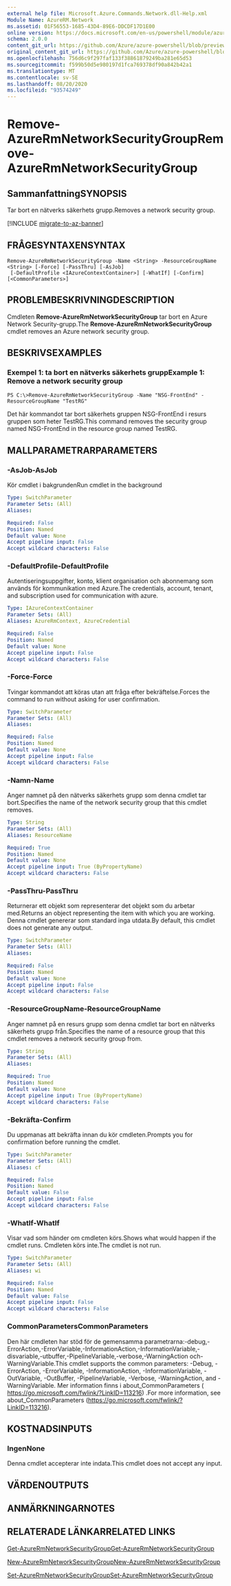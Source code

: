 ```yaml
---
external help file: Microsoft.Azure.Commands.Network.dll-Help.xml
Module Name: AzureRM.Network
ms.assetid: 01F56553-1685-43D4-89E6-DDCDF17D1E00
online version: https://docs.microsoft.com/en-us/powershell/module/azurerm.network/remove-azurermnetworksecuritygroup
schema: 2.0.0
content_git_url: https://github.com/Azure/azure-powershell/blob/preview/src/ResourceManager/Network/Commands.Network/help/Remove-AzureRmNetworkSecurityGroup.md
original_content_git_url: https://github.com/Azure/azure-powershell/blob/preview/src/ResourceManager/Network/Commands.Network/help/Remove-AzureRmNetworkSecurityGroup.md
ms.openlocfilehash: 756d6c9f297faf133f38861879249ba281e65d53
ms.sourcegitcommit: f599b50d5e980197d1fca769378df90a842b42a1
ms.translationtype: MT
ms.contentlocale: sv-SE
ms.lasthandoff: 08/20/2020
ms.locfileid: "93574249"
---
```

# <span data-ttu-id="2c8a3-101">Remove-AzureRmNetworkSecurityGroup</span><span class="sxs-lookup"><span data-stu-id="2c8a3-101">Remove-AzureRmNetworkSecurityGroup</span></span>

## <span data-ttu-id="2c8a3-102">Sammanfattning</span><span class="sxs-lookup"><span data-stu-id="2c8a3-102">SYNOPSIS</span></span>
<span data-ttu-id="2c8a3-103">Tar bort en nätverks säkerhets grupp.</span><span class="sxs-lookup"><span data-stu-id="2c8a3-103">Removes a network security group.</span></span>

[!INCLUDE [migrate-to-az-banner](../../includes/migrate-to-az-banner.md)]

## <span data-ttu-id="2c8a3-104">FRÅGESYNTAXEN</span><span class="sxs-lookup"><span data-stu-id="2c8a3-104">SYNTAX</span></span>

```
Remove-AzureRmNetworkSecurityGroup -Name <String> -ResourceGroupName <String> [-Force] [-PassThru] [-AsJob]
 [-DefaultProfile <IAzureContextContainer>] [-WhatIf] [-Confirm] [<CommonParameters>]
```

## <span data-ttu-id="2c8a3-105">PROBLEMBESKRIVNING</span><span class="sxs-lookup"><span data-stu-id="2c8a3-105">DESCRIPTION</span></span>
<span data-ttu-id="2c8a3-106">Cmdleten **Remove-AzureRmNetworkSecurityGroup** tar bort en Azure Network Security-grupp.</span><span class="sxs-lookup"><span data-stu-id="2c8a3-106">The **Remove-AzureRmNetworkSecurityGroup** cmdlet removes an Azure network security group.</span></span>

## <span data-ttu-id="2c8a3-107">BESKRIVS</span><span class="sxs-lookup"><span data-stu-id="2c8a3-107">EXAMPLES</span></span>

### <span data-ttu-id="2c8a3-108">Exempel 1: ta bort en nätverks säkerhets grupp</span><span class="sxs-lookup"><span data-stu-id="2c8a3-108">Example 1: Remove a network security group</span></span>
```
PS C:\>Remove-AzureRmNetworkSecurityGroup -Name "NSG-FrontEnd" -ResourceGroupName "TestRG"
```

<span data-ttu-id="2c8a3-109">Det här kommandot tar bort säkerhets gruppen NSG-FrontEnd i resurs gruppen som heter TestRG.</span><span class="sxs-lookup"><span data-stu-id="2c8a3-109">This command removes the security group named NSG-FrontEnd in the resource group named TestRG.</span></span>

## <span data-ttu-id="2c8a3-110">MALLPARAMETRAR</span><span class="sxs-lookup"><span data-stu-id="2c8a3-110">PARAMETERS</span></span>

### <span data-ttu-id="2c8a3-111">-AsJob</span><span class="sxs-lookup"><span data-stu-id="2c8a3-111">-AsJob</span></span>
<span data-ttu-id="2c8a3-112">Kör cmdlet i bakgrunden</span><span class="sxs-lookup"><span data-stu-id="2c8a3-112">Run cmdlet in the background</span></span>

```yaml
Type: SwitchParameter
Parameter Sets: (All)
Aliases: 

Required: False
Position: Named
Default value: None
Accept pipeline input: False
Accept wildcard characters: False
```

### <span data-ttu-id="2c8a3-113">-DefaultProfile</span><span class="sxs-lookup"><span data-stu-id="2c8a3-113">-DefaultProfile</span></span>
<span data-ttu-id="2c8a3-114">Autentiseringsuppgifter, konto, klient organisation och abonnemang som används för kommunikation med Azure.</span><span class="sxs-lookup"><span data-stu-id="2c8a3-114">The credentials, account, tenant, and subscription used for communication with azure.</span></span>

```yaml
Type: IAzureContextContainer
Parameter Sets: (All)
Aliases: AzureRmContext, AzureCredential

Required: False
Position: Named
Default value: None
Accept pipeline input: False
Accept wildcard characters: False
```

### <span data-ttu-id="2c8a3-115">-Force</span><span class="sxs-lookup"><span data-stu-id="2c8a3-115">-Force</span></span>
<span data-ttu-id="2c8a3-116">Tvingar kommandot att köras utan att fråga efter bekräftelse.</span><span class="sxs-lookup"><span data-stu-id="2c8a3-116">Forces the command to run without asking for user confirmation.</span></span>

```yaml
Type: SwitchParameter
Parameter Sets: (All)
Aliases: 

Required: False
Position: Named
Default value: None
Accept pipeline input: False
Accept wildcard characters: False
```

### <span data-ttu-id="2c8a3-117">-Namn</span><span class="sxs-lookup"><span data-stu-id="2c8a3-117">-Name</span></span>
<span data-ttu-id="2c8a3-118">Anger namnet på den nätverks säkerhets grupp som denna cmdlet tar bort.</span><span class="sxs-lookup"><span data-stu-id="2c8a3-118">Specifies the name of the network security group that this cmdlet removes.</span></span>

```yaml
Type: String
Parameter Sets: (All)
Aliases: ResourceName

Required: True
Position: Named
Default value: None
Accept pipeline input: True (ByPropertyName)
Accept wildcard characters: False
```

### <span data-ttu-id="2c8a3-119">-PassThru</span><span class="sxs-lookup"><span data-stu-id="2c8a3-119">-PassThru</span></span>
<span data-ttu-id="2c8a3-120">Returnerar ett objekt som representerar det objekt som du arbetar med.</span><span class="sxs-lookup"><span data-stu-id="2c8a3-120">Returns an object representing the item with which you are working.</span></span>
<span data-ttu-id="2c8a3-121">Denna cmdlet genererar som standard inga utdata.</span><span class="sxs-lookup"><span data-stu-id="2c8a3-121">By default, this cmdlet does not generate any output.</span></span>

```yaml
Type: SwitchParameter
Parameter Sets: (All)
Aliases: 

Required: False
Position: Named
Default value: None
Accept pipeline input: False
Accept wildcard characters: False
```

### <span data-ttu-id="2c8a3-122">-ResourceGroupName</span><span class="sxs-lookup"><span data-stu-id="2c8a3-122">-ResourceGroupName</span></span>
<span data-ttu-id="2c8a3-123">Anger namnet på en resurs grupp som denna cmdlet tar bort en nätverks säkerhets grupp från.</span><span class="sxs-lookup"><span data-stu-id="2c8a3-123">Specifies the name of a resource group that this cmdlet removes a network security group from.</span></span>

```yaml
Type: String
Parameter Sets: (All)
Aliases: 

Required: True
Position: Named
Default value: None
Accept pipeline input: True (ByPropertyName)
Accept wildcard characters: False
```

### <span data-ttu-id="2c8a3-124">-Bekräfta</span><span class="sxs-lookup"><span data-stu-id="2c8a3-124">-Confirm</span></span>
<span data-ttu-id="2c8a3-125">Du uppmanas att bekräfta innan du kör cmdleten.</span><span class="sxs-lookup"><span data-stu-id="2c8a3-125">Prompts you for confirmation before running the cmdlet.</span></span>

```yaml
Type: SwitchParameter
Parameter Sets: (All)
Aliases: cf

Required: False
Position: Named
Default value: False
Accept pipeline input: False
Accept wildcard characters: False
```

### <span data-ttu-id="2c8a3-126">-WhatIf</span><span class="sxs-lookup"><span data-stu-id="2c8a3-126">-WhatIf</span></span>
<span data-ttu-id="2c8a3-127">Visar vad som händer om cmdleten körs.</span><span class="sxs-lookup"><span data-stu-id="2c8a3-127">Shows what would happen if the cmdlet runs.</span></span>
<span data-ttu-id="2c8a3-128">Cmdleten körs inte.</span><span class="sxs-lookup"><span data-stu-id="2c8a3-128">The cmdlet is not run.</span></span>

```yaml
Type: SwitchParameter
Parameter Sets: (All)
Aliases: wi

Required: False
Position: Named
Default value: False
Accept pipeline input: False
Accept wildcard characters: False
```

### <span data-ttu-id="2c8a3-129">CommonParameters</span><span class="sxs-lookup"><span data-stu-id="2c8a3-129">CommonParameters</span></span>
<span data-ttu-id="2c8a3-130">Den här cmdleten har stöd för de gemensamma parametrarna:-debug,-ErrorAction,-ErrorVariable,-InformationAction,-InformationVariable,-disvariable,-utbuffer,-PipelineVariable,-verbose,-WarningAction och-WarningVariable.</span><span class="sxs-lookup"><span data-stu-id="2c8a3-130">This cmdlet supports the common parameters: -Debug, -ErrorAction, -ErrorVariable, -InformationAction, -InformationVariable, -OutVariable, -OutBuffer, -PipelineVariable, -Verbose, -WarningAction, and -WarningVariable.</span></span> <span data-ttu-id="2c8a3-131">Mer information finns i about_CommonParameters ( https://go.microsoft.com/fwlink/?LinkID=113216) .</span><span class="sxs-lookup"><span data-stu-id="2c8a3-131">For more information, see about_CommonParameters (https://go.microsoft.com/fwlink/?LinkID=113216).</span></span>

## <span data-ttu-id="2c8a3-132">KOSTNADS</span><span class="sxs-lookup"><span data-stu-id="2c8a3-132">INPUTS</span></span>

### <span data-ttu-id="2c8a3-133">Ingen</span><span class="sxs-lookup"><span data-stu-id="2c8a3-133">None</span></span>
<span data-ttu-id="2c8a3-134">Denna cmdlet accepterar inte indata.</span><span class="sxs-lookup"><span data-stu-id="2c8a3-134">This cmdlet does not accept any input.</span></span>

## <span data-ttu-id="2c8a3-135">VÄRDEN</span><span class="sxs-lookup"><span data-stu-id="2c8a3-135">OUTPUTS</span></span>

## <span data-ttu-id="2c8a3-136">ANMÄRKNINGAR</span><span class="sxs-lookup"><span data-stu-id="2c8a3-136">NOTES</span></span>

## <span data-ttu-id="2c8a3-137">RELATERADE LÄNKAR</span><span class="sxs-lookup"><span data-stu-id="2c8a3-137">RELATED LINKS</span></span>

[<span data-ttu-id="2c8a3-138">Get-AzureRmNetworkSecurityGroup</span><span class="sxs-lookup"><span data-stu-id="2c8a3-138">Get-AzureRmNetworkSecurityGroup</span></span>](./Get-AzureRmNetworkSecurityGroup.md)

[<span data-ttu-id="2c8a3-139">New-AzureRmNetworkSecurityGroup</span><span class="sxs-lookup"><span data-stu-id="2c8a3-139">New-AzureRmNetworkSecurityGroup</span></span>](./New-AzureRmNetworkSecurityGroup.md)

[<span data-ttu-id="2c8a3-140">Set-AzureRmNetworkSecurityGroup</span><span class="sxs-lookup"><span data-stu-id="2c8a3-140">Set-AzureRmNetworkSecurityGroup</span></span>](./Set-AzureRmNetworkSecurityGroup.md)


